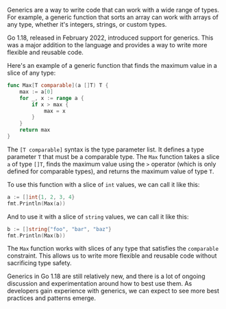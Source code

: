 Generics are a way to write code that can work with a wide range of types. For example, a generic function that sorts an array can work with arrays of any type, whether it's integers, strings, or custom types.

Go 1.18, released in February 2022, introduced support for generics. This was a major addition to the language and provides a way to write more flexible and reusable code.

Here's an example of a generic function that finds the maximum value in a slice of any type:

```go
func Max[T comparable](a []T) T {
    max := a[0]
    for _, x := range a {
        if x > max {
            max = x
        }
    }
    return max
}
```

The `[T comparable]` syntax is the type parameter list. It defines a type parameter `T` that must be a comparable type. The `Max` function takes a slice `a` of type `[]T`, finds the maximum value using the `>` operator (which is only defined for comparable types), and returns the maximum value of type `T`.

To use this function with a slice of `int` values, we can call it like this:

```go
a := []int{1, 2, 3, 4}
fmt.Println(Max(a))
```

And to use it with a slice of `string` values, we can call it like this:

```go
b := []string{"foo", "bar", "baz"}
fmt.Println(Max(b))
```

The `Max` function works with slices of any type that satisfies the `comparable` constraint. This allows us to write more flexible and reusable code without sacrificing type safety.

Generics in Go 1.18 are still relatively new, and there is a lot of ongoing discussion and experimentation around how to best use them. As developers gain experience with generics, we can expect to see more best practices and patterns emerge.
